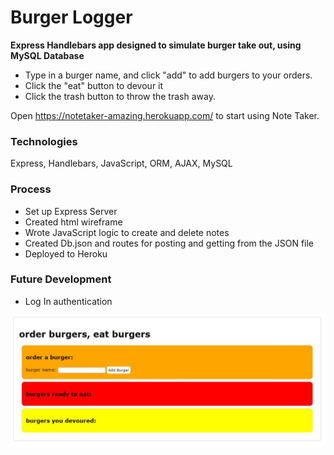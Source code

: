 # Burger Logger

**Express Handlebars app designed to simulate burger take out, using MySQL Database**

- Type in a burger name, and click "add" to add burgers to your orders.
- Click the "eat" button to devour it
- Click the trash button to throw the trash away.

Open https://notetaker-amazing.herokuapp.com/ to start using Note Taker.

### Technologies
Express, Handlebars, JavaScript, ORM, AJAX, MySQL

### Process
- Set up Express Server
- Created html wireframe
- Wrote JavaScript logic to create and delete notes
- Created Db.json and routes for posting and getting from the JSON file
- Deployed to Heroku

### Future Development
- Log In authentication
  
![](/public/assets/burgerlogger.JPG)
